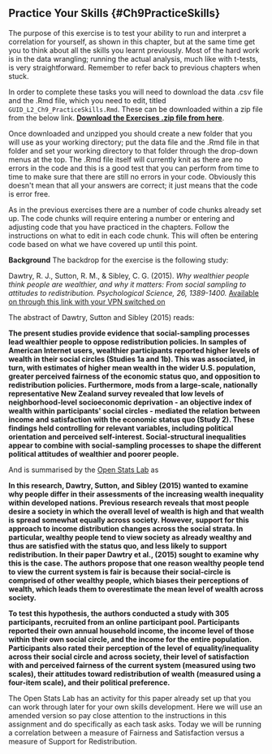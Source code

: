 ## Practice Your Skills {#Ch9PracticeSkills}

The purpose of this exercise is to test your ability to run and interpret a correlation for yourself, as shown in this chapter, but at the same time get you to think about all the skills you learnt previously. Most of the hard work is in the data wrangling; running the actual analysis, much like with t-tests, is very straightforward. Remember to refer back to previous chapters when stuck.


In order to complete these tasks you will need to download the data .csv file and the .Rmd file, which you need to edit, titled `GUID_L2_Ch9_PracticeSkills.Rmd`. These can be downloaded within a zip file from the below link. [**Download the Exercises .zip file from here**](data/09-s02/GUID_L2_Ch9_PracticeSkills/L2_Ch9_PracticeSkills.zip).

Once downloaded and unzipped you should create a new folder that you will use as your working directory; put the data file and the .Rmd file in that folder and set your working directory to that folder through the drop-down menus at the top. The .Rmd file itself will currently knit as there are no errors in the code and this is a good test that you can perform from time to time to make sure that there are still no errors in your code. Obviously this doesn't mean that all your answers are correct; it just means that the code is error free.

As in the previous exercises there are a number of code chunks already set up. The code chunks will require entering a number or entering and adjusting code that you have practiced in the chapters. Follow the instructions on what to edit in each code chunk. This will often be entering code based on what we have covered up until this point.

**Background**
The backdrop for the exercise is the following study:

Dawtry, R. J., Sutton, R. M., & Sibley, C. G. (2015). *Why wealthier people think people are wealthier, and why it matters: From social sampling to attitudes to redistribution. Psychological Science, 26, 1389-1400.* <a href = "http://journals.sagepub.com/stoken/default+domain/RrNc7nRzBpvJaMH5UEte/full" target = "_blank">Available on through this link with your VPN switched on</a>

The abstract of Dawtry, Sutton and Sibley (2015) reads:

**The present studies provide evidence that social-sampling processes lead wealthier people to oppose redistribution policies. In samples of American Internet users, wealthier participants reported higher levels of wealth in their social circles (Studies 1a and 1b). This was associated, in turn, with estimates of higher mean wealth in the wider U.S. population, greater perceived fairness of the economic status quo, and opposition to redistribution policies. Furthermore, mods from a large-scale, nationally representative New Zealand survey revealed that low levels of neighborhood-level socioeconomic deprivation - an objective index of wealth within participants' social circles - mediated the relation between income and satisfaction with the economic status quo (Study 2). These findings held controlling for relevant variables, including political orientation and perceived self-interest. Social-structural inequalities appear to combine with social-sampling processes to shape the different political attitudes of wealthier and poorer people.**

And is summarised by the <a href="https://sites.google.com/view/openstatslab/home/correlation-activities?authuser=0" target = "_blank">Open Stats Lab</a> as

**In this research, Dawtry, Sutton, and Sibley (2015) wanted to examine why people differ in their assessments of the increasing wealth inequality within developed nations. Previous research reveals that most people desire a society in which the overall level of wealth is high and that wealth is spread somewhat equally across society. However, support for this approach to income distribution changes across the social strata. In particular, wealthy people tend to view society as already wealthy and thus are satisfied with the status quo, and less likely to support redistribution. In their paper Dawtry et al., (2015) sought to examine why this is the case. The authors propose that one reason wealthy people tend to view the current system is fair is because their social-circle is comprised of other wealthy people, which biases their perceptions of wealth, which leads them to overestimate the mean level of wealth across society.**

**To test this hypothesis, the authors conducted a study with 305 participants, recruited from an online participant pool. Participants reported their own annual household income, the income level of those within their own social circle, and the income for the entire population. Participants also rated their perception of the level of equality/inequality across their social circle and across society, their level of satisfaction with and perceived fairness of the current system (measured using two scales), their attitudes toward redistribution of wealth (measured using a four-item scale), and their political preference.**

The Open Stats Lab has an activity for this paper already set up that you can work through later for your own skills development. Here we will use an amended version so pay close attention to the instructions in this assignment and do specifically as each task asks. Today we will be running a correlation between a measure of Fairness and Satisfaction versus a measure of Support for Redistribution.
